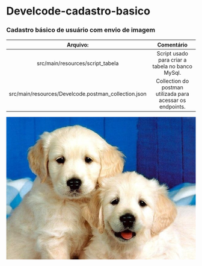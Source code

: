 # Develcode-cadastro-basico

### Cadastro básico de usuário com envio de imagem


|Arquivo: | Comentário |
| :---: | :---: |
| src/main/resources/script_tabela | Script usado para criar a tabela no banco MySql. |
| src/main/resources/Develcode.postman_collection.json | Collection do postman utilizada para acessar os endpoints. |

![ScreenShot](https://github.com/lucasfogagnoli/develcode-cadastro-basico/blob/main/src/main/resources/img/cachorros.jpg)

